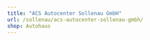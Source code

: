```yaml
---
title: "ACS Autocenter Sollenau GmbH"
url: /sollenau/acs-autocenter-sollenau-gmbh/
shop: Autohaus
---
```

